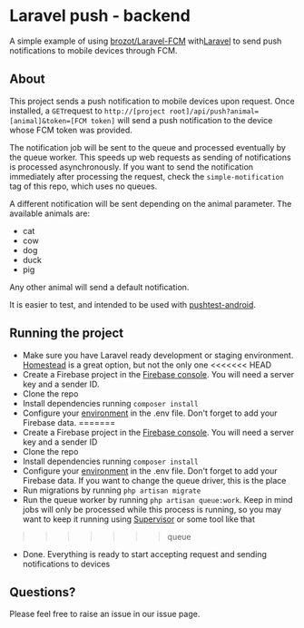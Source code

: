 # Laravel push - backend

A simple example of using [brozot/Laravel-FCM](https://github.com/brozot/Laravel-FCM) with[Laravel](https://laravel.com/) to send push notifications to mobile devices through FCM.

## About 

This project sends a push notification to mobile devices upon request. Once installed, a `GET`request to `http://[project root]/api/push?animal=[animal]&token=[FCM token]` will send a push notification to the device whose FCM token was provided. 

The notification job will be sent to the queue and processed eventually by the queue worker. This speeds up web requests as sending of notifications is processed asynchronously. If you want to send the notification immediately after processing the request, check the `simple-motification` tag of this repo, which uses no queues.

A different notification will be sent depending on the animal parameter. The available animals are:

* cat
* cow
* dog
* duck
* pig

Any other animal will send a default notification.

It is easier to test, and intended to be used with [pushtest-android](https://github.com/bul-ikana/pushtest-android).

## Running the project

* Make sure you have Laravel ready development or staging environment. [Homestead](https://laravel.com/docs/master/homestead) is a great option, but not the only one
<<<<<<< HEAD
* Create a Firebase project in the [Firebase console](https://console.firebase.google.com/). You will need a server key and a sender ID.
* Clone the repo
* Install dependencies running `composer install`
* Configure your [environment](https://laravel.com/docs/5.4/configuration#environment-configuration) in the .env file. Don't forget to add your Firebase data.
=======
* Create a Firebase project in the [Firebase console](https://console.firebase.google.com/). You will need a server key and a sender ID
* Clone the repo
* Install dependencies running `composer install`
* Configure your [environment](https://laravel.com/docs/5.4/configuration#environment-configuration) in the .env file. Don't forget to add your Firebase data. If you want to change the queue driver, this is the place
* Run migrations by running `php artisan migrate`
* Run the queue worker by running `php artisan queue:work`. Keep in mind jobs will only be processed while this process is running, so you may want to keep it running using [Supervisor](https://laravel.com/docs/5.1/queues#supervisor-configuration) or some tool like that
>>>>>>> queue
* Done. Everything is ready to start accepting request and sending notifications to devices

## Questions?
Please feel free to raise an issue in our issue page.